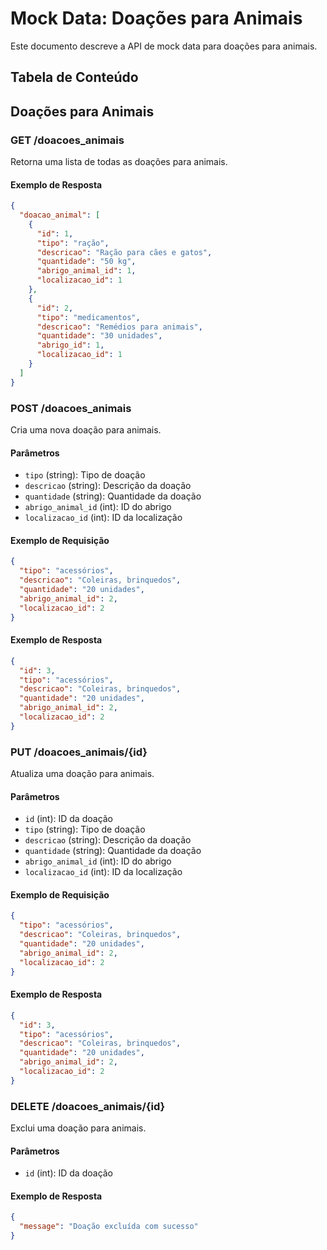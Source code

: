 # Mock Data: Doações para Animais

Este documento descreve a API de mock data para doações para animais.

## Tabela de Conteúdo

## Doações para Animais

### GET /doacoes_animais
Retorna uma lista de todas as doações para animais.

#### Exemplo de Resposta
```json
{
  "doacao_animal": [
    {
      "id": 1,
      "tipo": "ração",
      "descricao": "Ração para cães e gatos",
      "quantidade": "50 kg",
      "abrigo_animal_id": 1,
      "localizacao_id": 1
    },
    {
      "id": 2,
      "tipo": "medicamentos",
      "descricao": "Remédios para animais",
      "quantidade": "30 unidades",
      "abrigo_id": 1,
      "localizacao_id": 1
    }
  ]
}
```

### POST /doacoes_animais
Cria uma nova doação para animais.

#### Parâmetros
- `tipo` (string): Tipo de doação
- `descricao` (string): Descrição da doação
- `quantidade` (string): Quantidade da doação
- `abrigo_animal_id` (int): ID do abrigo
- `localizacao_id` (int): ID da localização

#### Exemplo de Requisição
```json
{
  "tipo": "acessórios",
  "descricao": "Coleiras, brinquedos",
  "quantidade": "20 unidades",
  "abrigo_animal_id": 2,
  "localizacao_id": 2
}
```

#### Exemplo de Resposta
```json
{
  "id": 3,
  "tipo": "acessórios",
  "descricao": "Coleiras, brinquedos",
  "quantidade": "20 unidades",
  "abrigo_animal_id": 2,
  "localizacao_id": 2
}
```

### PUT /doacoes_animais/{id}
Atualiza uma doação para animais.

#### Parâmetros
- `id` (int): ID da doação
- `tipo` (string): Tipo de doação
- `descricao` (string): Descrição da doação
- `quantidade` (string): Quantidade da doação
- `abrigo_animal_id` (int): ID do abrigo
- `localizacao_id` (int): ID da localização

#### Exemplo de Requisição
```json
{
  "tipo": "acessórios",
  "descricao": "Coleiras, brinquedos",
  "quantidade": "20 unidades",
  "abrigo_animal_id": 2,
  "localizacao_id": 2
}
```

#### Exemplo de Resposta
```json
{
  "id": 3,
  "tipo": "acessórios",
  "descricao": "Coleiras, brinquedos",
  "quantidade": "20 unidades",
  "abrigo_animal_id": 2,
  "localizacao_id": 2
}
```

### DELETE /doacoes_animais/{id}
Exclui uma doação para animais.

#### Parâmetros
- `id` (int): ID da doação

#### Exemplo de Resposta
```json
{
  "message": "Doação excluída com sucesso"
}
```